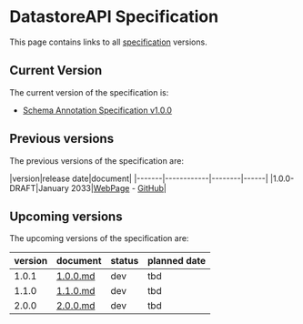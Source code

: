 # DatastoreAPI Specification

This page contains links to all [specification](../../overview/README.md) versions. 

## Current Version
The current version of the specification is:

- [Schema Annotation Specification v1.0.0](./1.0.0.md)

## Previous versions
The previous versions of the specification are:

|version|release date|document|
|-------|------------|--------|------|
|1.0.0-DRAFT|January 2033|[WebPage](1.0.0-DRAFT.md) - [GitHub](https://github.com/opendatamesh-initiative/odm-specification-datastoreapi/blob/main/versions/1.0.0-DRAFT.md)|

## Upcoming versions
The upcoming versions of the specification are:

|version|document|status|planned date|
|---------|---------|--------|--------------|
| 1.0.1 | [1.0.0.md](#) | dev | tbd |
| 1.1.0 | [1.1.0.md](#) | dev | tbd |
| 2.0.0 | [2.0.0.md](#) | dev | tbd |


